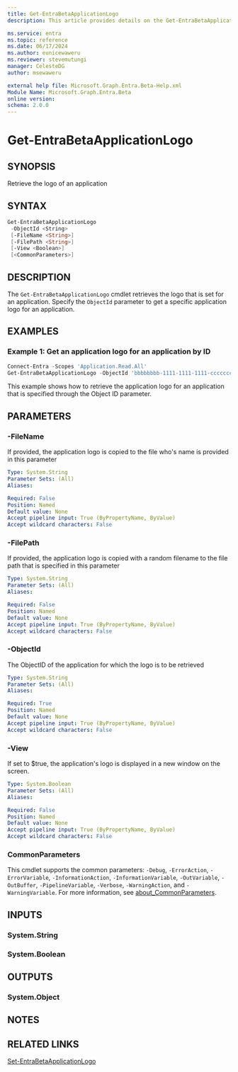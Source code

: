 ```yaml
---
title: Get-EntraBetaApplicationLogo
description: This article provides details on the Get-EntraBetaApplicationLogo command.

ms.service: entra
ms.topic: reference
ms.date: 06/17/2024
ms.author: eunicewaweru
ms.reviewer: stevemutungi
manager: CelesteDG
author: msewaweru

external help file: Microsoft.Graph.Entra.Beta-Help.xml
Module Name: Microsoft.Graph.Entra.Beta
online version:
schema: 2.0.0
---
```


# Get-EntraBetaApplicationLogo

## SYNOPSIS

Retrieve the logo of an application

## SYNTAX

```powershell
Get-EntraBetaApplicationLogo 
 -ObjectId <String> 
 [-FileName <String>] 
 [-FilePath <String>] 
 [-View <Boolean>]
 [<CommonParameters>]
```

## DESCRIPTION

The `Get-EntraBetaApplicationLogo` cmdlet retrieves the logo that is set for an application. Specify the `ObjectId` parameter to get a specific application logo for an application.

## EXAMPLES

### Example 1: Get an application logo for an application by ID

```powershell
Connect-Entra -Scopes 'Application.Read.All'
Get-EntraBetaApplicationLogo -ObjectId 'bbbbbbbb-1111-1111-1111-cccccccccccc' -FilePath 'D:\outfile1.jpg'
```

This example shows how to retrieve the application logo for an application that is specified through the Object ID parameter.

## PARAMETERS

### -FileName

If provided, the application logo is copied to the file who's name is provided in this parameter

```yaml
Type: System.String
Parameter Sets: (All)
Aliases:

Required: False
Position: Named
Default value: None
Accept pipeline input: True (ByPropertyName, ByValue)
Accept wildcard characters: False
```

### -FilePath

If provided, the application logo is copied with a random filename to the file path that is specified in this parameter

```yaml
Type: System.String
Parameter Sets: (All)
Aliases:

Required: False
Position: Named
Default value: None
Accept pipeline input: True (ByPropertyName, ByValue)
Accept wildcard characters: False
```

### -ObjectId

The ObjectID of the application for which the logo is to be retrieved

```yaml
Type: System.String
Parameter Sets: (All)
Aliases:

Required: True
Position: Named
Default value: None
Accept pipeline input: True (ByPropertyName, ByValue)
Accept wildcard characters: False
```

### -View

If set to $true, the application's logo is displayed in a new window on the screen.

```yaml
Type: System.Boolean
Parameter Sets: (All)
Aliases:

Required: False
Position: Named
Default value: None
Accept pipeline input: True (ByPropertyName, ByValue)
Accept wildcard characters: False
```

### CommonParameters

This cmdlet supports the common parameters: `-Debug`, `-ErrorAction`, `-ErrorVariable`, `-InformationAction`, `-InformationVariable`, `-OutVariable`, `-OutBuffer`, `-PipelineVariable`, `-Verbose`, `-WarningAction`, and `-WarningVariable`. For more information, see [about_CommonParameters](https://go.microsoft.com/fwlink/?LinkID=113216).

## INPUTS

### System.String

### System.Boolean

## OUTPUTS

### System.Object

## NOTES

## RELATED LINKS

[Set-EntraBetaApplicationLogo](Set-EntraBetaApplicationLogo.md)
